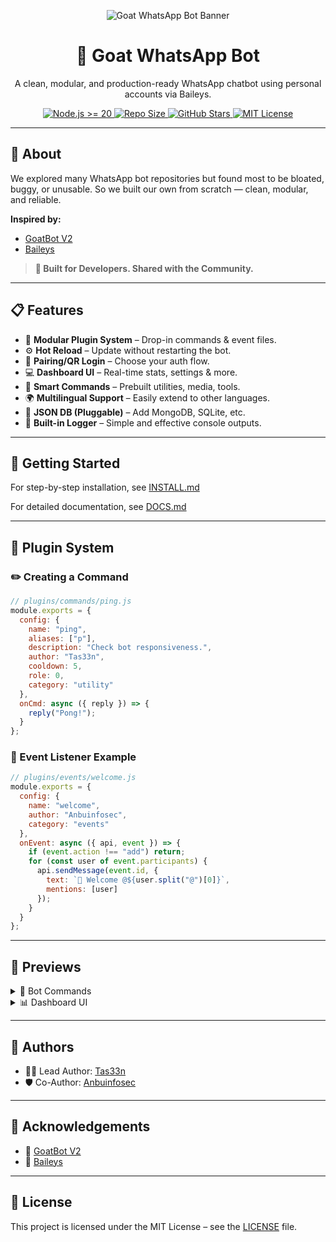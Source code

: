 <p align="center">
  <img src="https://i.postimg.cc/zXJbvxLx/photo-2025-07-20-14-58-55.jpg" alt="Goat WhatsApp Bot Banner">
</p>

<h1 align="center">🐐 Goat WhatsApp Bot</h1>
<p align="center">
A clean, modular, and production-ready WhatsApp chatbot using personal accounts via Baileys.
</p>

<p align="center">
  <a href="https://nodejs.org/en/">
    <img src="https://img.shields.io/badge/Node.js-%3E%3D20.x-brightgreen.svg?style=flat-square" alt="Node.js >= 20">
  </a>
  <a href="https://github.com/tas33n/Goat-WhatsApp-Bot">
    <img src="https://img.shields.io/github/repo-size/tas33n/Goat-WhatsApp-Bot?style=flat-square&label=Repo+Size" alt="Repo Size">
  </a>
  <a href="https://github.com/tas33n/Goat-WhatsApp-Bot/stargazers">
    <img src="https://img.shields.io/github/stars/tas33n/Goat-WhatsApp-Bot?style=flat-square" alt="GitHub Stars">
  </a>
  <a href="https://github.com/tas33n/Goat-WhatsApp-Bot/blob/main/LICENSE">
    <img src="https://img.shields.io/badge/License-MIT-blue.svg?style=flat-square" alt="MIT License">
  </a>
</p>

---

## 🧠 About

We explored many WhatsApp bot repositories but found most to be bloated, buggy, or unusable. So we built our own from scratch — clean, modular, and reliable.

**Inspired by:**  
- [GoatBot V2](https://github.com/ntkhang03/Goat-Bot-V2)  
- [Baileys](https://github.com/WhiskeySockets/Baileys)

> **🎯 Built for Developers. Shared with the Community.**

---

## 📋 Features

- 🔌 **Modular Plugin System** – Drop-in commands & event files.
- ⚙️ **Hot Reload** – Update without restarting the bot.
- 🔐 **Pairing/QR Login** – Choose your auth flow.
- 💻 **Dashboard UI** – Real-time stats, settings & more.
- 🧠 **Smart Commands** – Prebuilt utilities, media, tools.
- 🌍 **Multilingual Support** – Easily extend to other languages.
- 📁 **JSON DB (Pluggable)** – Add MongoDB, SQLite, etc.
- 📜 **Built-in Logger** – Simple and effective console outputs.

---

## 🚀 Getting Started

For step-by-step installation, see [INSTALL.md](./INSTALL.md)

For detailed documentation, see [DOCS.md](./DOCS.md)

---

## 🧩 Plugin System

### ✏️ Creating a Command

```js
// plugins/commands/ping.js
module.exports = {
  config: {
    name: "ping",
    aliases: ["p"],
    description: "Check bot responsiveness.",
    author: "Tas33n",
    cooldown: 5,
    role: 0,
    category: "utility"
  },
  onCmd: async ({ reply }) => {
    reply("Pong!");
  }
};
````

### 🧠 Event Listener Example

```js
// plugins/events/welcome.js
module.exports = {
  config: {
    name: "welcome",
    author: "Anbuinfosec",
    category: "events"
  },
  onEvent: async ({ api, event }) => {
    if (event.action !== "add") return;
    for (const user of event.participants) {
      api.sendMessage(event.id, {
        text: `👋 Welcome @${user.split("@")[0]}`,
        mentions: [user]
      });
    }
  }
};
```

---

## 📸 Previews

<details>
<summary>🤖 Bot Commands</summary>


* **Bot sample commands** <img src="https://i.postimg.cc/HsptyzGZ/photo-2025-07-20-14-50-50.jpg" width="400px">

</details>

<details>
<summary>📊 Dashboard UI</summary>

* **Admin Login Page** <img src="https://i.postimg.cc/sxz4K9M2/photo-2025-07-20-14-50-46.jpg" width="400px">
* **Bot Dashboard** <img src="https://i.postimg.cc/MHYbLMBm/photo-2025-07-20-14-50-36.jpg" width="400px">
* **Admin command dashboard** <img src="https://i.postimg.cc/Pfb4Jc7v/photo-2025-07-20-14-50-42.jpg" width="400px">

</details>

---

## 🙌 Authors

* 👨‍💻 Lead Author: [Tas33n](https://github.com/tas33n)
* 🛡 Co-Author: [Anbuinfosec](https://github.com/Anbuinfosec)

---

## 🙏 Acknowledgements

* 🐐 [GoatBot V2](https://github.com/ntkhang03/Goat-Bot-V2)
* 📡 [Baileys](https://github.com/WhiskeySockets/Baileys)

---

## 📜 License

This project is licensed under the MIT License – see the [LICENSE](./LICENSE) file.